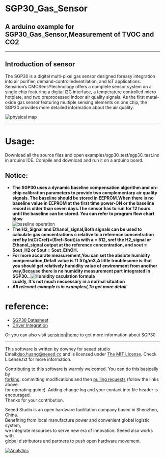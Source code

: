 SGP30_Gas_Sensor  
==================
A arduino example for SGP30_Gas_Sensor,Measurement of TVOC and CO2
------------------------------------------------------------------
***
Introduction of sensor  
----------------------
The SGP30 is a digital multi-pixel gas sensor designed foreasy integration into air purifier,
demand-controlledventilation, and IoT applications. Sensirion’s CMOSens®technology offers a 
complete sensor system on a single chip featuring a digital I2C interface, a temperature 
controlled micro hotplate, and two preprocessed indoor air quality signals. As the first 
metal-oxide gas sensor featuring multiple sensing elements on one chip, the SGP30 provides 
more detailed information about the air quality.  

![physical map](https://github.com/linux-downey/SGP30_Gas_Sensor/blob/master/pictures/SGP30%20physical%20map.png)  
***  
Usage:  
===========
Download all the source files and open examples/sgp30_test/sgp30_test.ino in arduino IDE.
Compile and download and run it on a arduino board.

Notice:
----------
* **The SGP30 uses a dynamic baseline compensation algorithm and on-chip calibration parameters to provide two
complementary air quality signals. The baseline should be stored in EEPROM.When there is no baseline value
in EEPROM at the first time power-ON or the baseline record is older than seven days.The sensor has to run
for 12 hours until the baseline can be stored.
You can refer to program flow chart blow**  
![baseline operation](https://github.com/linux-downey/SGP30_Gas_Sensor/blob/master/pictures/Get%20baseline%20program%20flow%20chart%20.png)  
* **The H2_Signal and Ethanol_signal,Both signals can be used to calculate gas concentrations c relative to a reference concentration cref by
ln(C/Cref)=(Sref-Sout)/a
with a = 512, sref the H2_signal or Ethanol_signal output at the reference concentration, and sout = Sout_H2 or Sout = Sout_EthOH.**  
* **For more accurate measurement,You can set the abslute humidity compensation,Defalt value is 11.57g/m3,A little troublesome is
that you should get relatively humidity value of environment from another way,Because there is no humidity measurement part integrated in SGP30..
![Humidity caculation formula](https://github.com/linux-downey/SGP30_Gas_Sensor/blob/master/pictures/absolute%20humidity%20with%20the%20formula.png)  
Luckly, It's not much neccessary in a normal situation**  
* ***All relevant example is in examples/,To get more detail***  

reference:  
============
* [SGP30 Datasheet](https://www.sensirion.com/fileadmin/user_upload/customers/sensirion/Dokumente/9_Gas_Sensors/Sensirion_Gas_Sensors_SGP30_Datasheet_EN.pdf)  
* [Driver Integration](https://www.sensirion.com/fileadmin/user_upload/customers/sensirion/Dokumente/9_Gas_Sensors/Sensirion_Gas_Sensors_SGP30_Driver-Integration-Guide_HW_I2C.pdf)  

Or you can also visit [sensirion|home](https://www.sensirion.com/cn/environmental-sensors/gas-sensors/multi-pixel-gas-sensors/) to get more information about SGP30  


***
This software is written by downey  for seeed studio<br>
Email:dao.huang@seeed.cc
and is licensed under [The MIT License](http://opensource.org/licenses/mit-license.php). Check License.txt for more information.<br>

Contributing to this software is warmly welcomed. You can do this basically by<br>
[forking](https://help.github.com/articles/fork-a-repo), committing modifications and then [pulling requests](https://help.github.com/articles/using-pull-requests) (follow the links above<br>
for operating guide). Adding change log and your contact into file header is encouraged.<br>
Thanks for your contribution.

Seeed Studio is an open hardware facilitation company based in Shenzhen, China. <br>
Benefiting from local manufacture power and convenient global logistic system, <br>
we integrate resources to serve new era of innovation. Seeed also works with <br>
global distributors and partners to push open hardware movement.<br>


[![Analytics](https://ga-beacon.appspot.com/UA-46589105-3/CAN_BUS_Shield)](https://github.com/igrigorik/ga-beacon)
